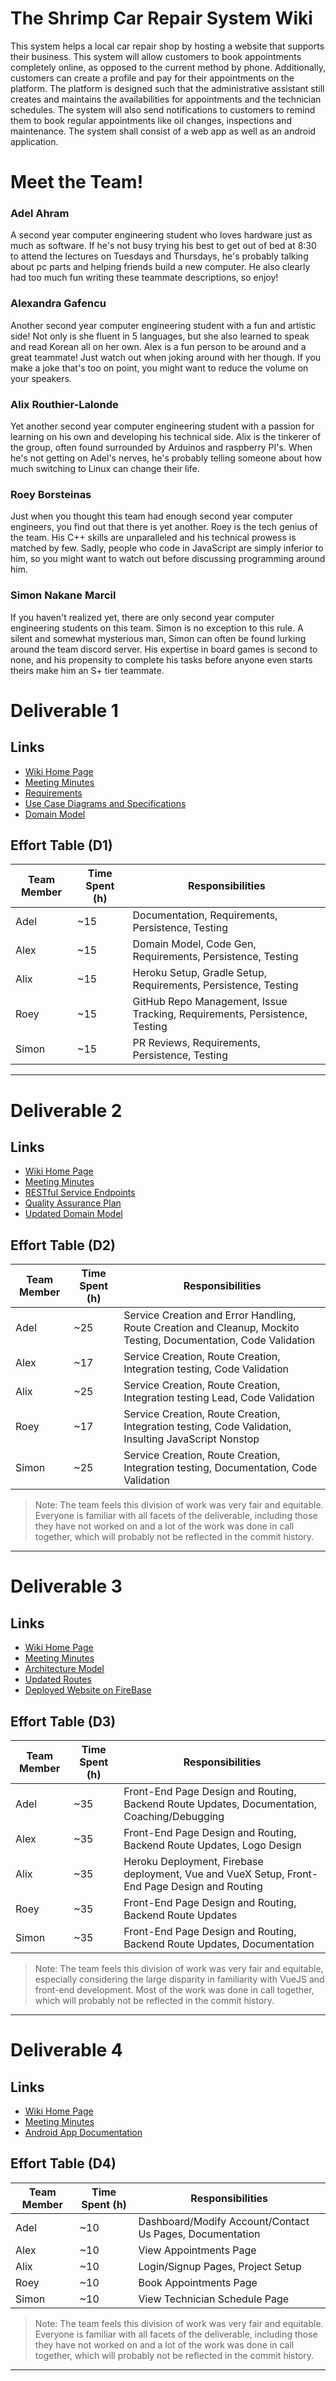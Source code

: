 # The Shrimp Car Repair System Wiki
This system helps a local car repair shop by hosting a website that supports their business. This system will allow customers to book appointments completely online, as opposed to the current method by phone. Additionally, customers can create a profile and pay for their appointments on the platform. The platform is designed such that the administrative assistant still creates and maintains the availabilities for appointments and the technician schedules. The system will also send notifications to customers to remind them to book regular appointments like oil changes, inspections and maintenance. The system shall consist of a web app as well as an android application.
   
# Meet the Team!

### Adel Ahram
A second year computer engineering student who loves hardware just as much as software. If he's not busy trying his best to get out of bed at 8:30 to attend the lectures on Tuesdays and Thursdays, he's probably talking about pc parts and helping friends build a new computer. He also clearly had too much fun writing these teammate descriptions, so enjoy!

### Alexandra Gafencu
Another second year computer engineering student with a fun and artistic side! Not only is she fluent in 5 languages, but she also learned to speak and read Korean all on her own. Alex is a fun person to be around and a great teammate! Just watch out when joking around with her though. If you make a joke that's too on point, you might want to reduce the volume on your speakers.

### Alix Routhier-Lalonde
Yet another second year computer engineering student with a passion for learning on his own and developing his technical side. Alix is the tinkerer of the group, often found surrounded by Arduinos and raspberry PI's. When he's not getting on Adel's nerves, he's probably telling someone about how much switching to Linux can change their life.

### Roey Borsteinas
Just when you thought this team had enough second year computer engineers, you find out that there is yet another. Roey is the tech genius of the team. His C++ skills are unparalleled and his technical prowess is matched by few. Sadly, people who code in JavaScript are simply inferior to him, so you might want to watch out before discussing programming around him.

### Simon Nakane Marcil
If you haven't realized yet, there are only second year computer engineering students on this team. Simon is no exception to this rule. A silent and somewhat mysterious man, Simon can often be found lurking around the team discord server. His expertise in board games is second to none, and his propensity to complete his tasks before anyone even starts theirs make him an S+ tier teammate.
   
# Deliverable 1
## Links
* [Wiki Home Page](https://github.com/McGill-ECSE321-Winter2021/project-group-02/wiki)
* [Meeting Minutes](https://github.com/McGill-ECSE321-Winter2021/project-group-02/wiki/Sprint-1-Meeting-Minutes)
* [Requirements](https://github.com/McGill-ECSE321-Winter2021/project-group-02/wiki/Requirements)   
* [Use Case Diagrams and Specifications](https://github.com/McGill-ECSE321-Winter2021/project-group-02/wiki/Use-Case-Diagrams-and-Specifications)   
* [Domain Model](https://github.com/McGill-ECSE321-Winter2021/project-group-02/wiki/Domain-Model)   

## Effort Table (D1)
| Team Member | Time Spent (h) | Responsibilities | 
| --- | --- | --- |
| Adel | ~15 | Documentation, Requirements, Persistence, Testing |
| Alex | ~15| Domain Model, Code Gen, Requirements, Persistence, Testing |
| Alix | ~15 | Heroku Setup, Gradle Setup, Requirements, Persistence, Testing |
| Roey | ~15 | GitHub Repo Management, Issue Tracking, Requirements, Persistence, Testing |
| Simon | ~15 | PR Reviews, Requirements, Persistence, Testing |   
   
***
# Deliverable 2
## Links
* [Wiki Home Page](https://github.com/McGill-ECSE321-Winter2021/project-group-02/wiki)  
* [Meeting Minutes](https://github.com/McGill-ECSE321-Winter2021/project-group-02/wiki/Deliverable-2-Meeting-Minutes)
* [RESTful Service Endpoints](https://github.com/McGill-ECSE321-Winter2021/project-group-02/wiki/RESTful-Service-Endpoints)
* [Quality Assurance Plan](https://github.com/McGill-ECSE321-Winter2021/project-group-02/wiki/Software-Quality-Assurance-Plan)
* [Updated Domain Model](https://github.com/McGill-ECSE321-Winter2021/project-group-02/wiki/Updated-Domain-Model-(Deliverable-2))

## Effort Table (D2)
| Team Member | Time Spent (h) | Responsibilities | 
| --- | --- | --- |
| Adel | ~25 | Service Creation and Error Handling, Route Creation and Cleanup, Mockito Testing, Documentation, Code Validation |
| Alex | ~17 | Service Creation, Route Creation, Integration testing, Code Validation |
| Alix | ~25 | Service Creation, Route Creation, Integration testing Lead, Code Validation |
| Roey | ~17 | Service Creation, Route Creation, Integration testing, Code Validation, Insulting JavaScript Nonstop |
| Simon | ~25 | Service Creation, Route Creation, Integration testing, Documentation, Code Validation |
> Note: The team feels this division of work was very fair and equitable. Everyone is familiar with all facets of the deliverable, including those they have not worked on and a lot of the work was done in call together, which will probably not be reflected in the commit history.  

***
# Deliverable 3
## Links
* [Wiki Home Page](https://github.com/McGill-ECSE321-Winter2021/project-group-02/wiki)
* [Meeting Minutes](https://github.com/McGill-ECSE321-Winter2021/project-group-02/wiki/Deliverable-3-Project-Report)
* [Architecture Model](https://github.com/McGill-ECSE321-Winter2021/project-group-02/wiki/Architecture-Block-Diagram)
* [Updated Routes](https://github.com/McGill-ECSE321-Winter2021/project-group-02/wiki/New-Endpoints)
* [Deployed Website on FireBase](https://scrs-f86ed.web.app/)

## Effort Table (D3)
| Team Member | Time Spent (h) | Responsibilities | 
| --- | --- | --- |
| Adel | ~35 | Front-End Page Design and Routing, Backend Route Updates, Documentation, Coaching/Debugging |
| Alex | ~35 | Front-End Page Design and Routing, Backend Route Updates, Logo Design |
| Alix | ~35 | Heroku Deployment, Firebase deployment, Vue and VueX Setup, Front-End Page Design and Routing |
| Roey | ~35 | Front-End Page Design and Routing, Backend Route Updates |
| Simon | ~35 | Front-End Page Design and Routing, Backend Route Updates, Documentation |
> Note: The team feels this division of work was very fair and equitable, especially considering the large disparity in familiarity with VueJS and front-end development. Most of the work was done in call together, which will probably not be reflected in the commit history.  
***
# Deliverable 4
## Links
* [Wiki Home Page](https://github.com/McGill-ECSE321-Winter2021/project-group-02/wiki)
* [Meeting Minutes](https://github.com/McGill-ECSE321-Winter2021/project-group-02/wiki/Deliverable-4-Project-Report)
* [Android App Documentation](https://github.com/McGill-ECSE321-Winter2021/project-group-02/wiki/Android-Application-Documentation)

## Effort Table (D4)
| Team Member | Time Spent (h) | Responsibilities | 
| --- | --- | --- |
| Adel | ~10 | Dashboard/Modify Account/Contact Us Pages, Documentation |
| Alex | ~10 | View Appointments Page |
| Alix | ~10 | Login/Signup Pages, Project Setup |
| Roey | ~10 | Book Appointments Page |
| Simon | ~10 | View Technician Schedule Page |
> Note: The team feels this division of work was very fair and equitable. Everyone is familiar with all facets of the deliverable, including those they have not worked on and a lot of the work was done in call together, which will probably not be reflected in the commit history.  
***
